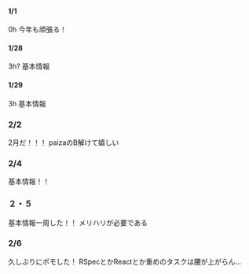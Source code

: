 #### 1/1
0h 今年も頑張る！

#### 1/28
3h? 基本情報


#### 1/29
3h 基本情報

### 2/2
2月だ！！！
paizaのB解けて嬉しい


### 2/4
基本情報！！

### ２・５
基本情報一周した！！
メリハリが必要である

### 2/6
久しぶりにポモした！
RSpecとかReactとか重めのタスクは腰が上がらん...